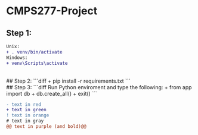 # CMPS277-Project

## Step 1:
```diff
Unix: 
+ . venv/bin/activate
Windows: 
+ venv\Scripts\activate
```
<br>
## Step 2: 
```diff
+ pip install -r requirements.txt
```
<br>
## Step 3: 
```diff
Run Python enviroment and type the following:
+ from app import db
+ db.create_all()
+ exit()
```
<br>

```diff
- text in red
+ text in green
! text in orange
# text in gray
@@ text in purple (and bold)@@
```
